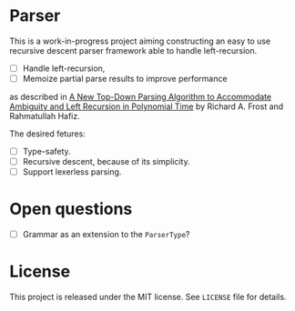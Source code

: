 # Parser

This is a work-in-progress project aiming constructing an easy to use recursive descent parser framework able to handle left-recursion.

- [ ] Handle left-recursion,
- [ ] Memoize partial parse results to improve performance

as described in [A New Top-Down Parsing Algorithm to Accommodate Ambiguity and Left Recursion in Polynomial Time](http://hafiz.myweb.cs.uwindsor.ca/pub/p46-frost.pdf) by Richard A. Frost and Rahmatullah Hafiz.

The desired fetures:

- [ ] Type-safety.
- [ ] Recursive descent, because of its simplicity.
- [ ] Support lexerless parsing.

# Open questions

- [ ] Grammar as an extension to the `ParserType`?

# License

This project is released under the MIT license. See `LICENSE` file for details.
